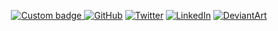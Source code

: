 
 <p align="center">
<span display="inline" height="20px" class="common__BadgeWrapper-v13icv-3 gEmBHT">
	<a href="https://www.arrozconcode.com/">
<img alt="Custom badge" src="https://img.shields.io/endpoint?url=https://raw.githubusercontent.com/BMariscal/BMariscal/master/url.json">
		</a>
	</span>   
	<a href="https://www.github.com/BMariscal/"><img src="https://img.shields.io/github/followers/BMariscal.svg?label=GitHub&style=social" alt="GitHub"></a>
    </span>
    </span> 
	<a href="https://twitter.com/briceidamars"><img src="https://img.shields.io/twitter/follow/briceidamars?label=Twitter&style=social" alt="Twitter"></a>
   </span></span> 
	<a href="https://www.linkedin.com/in/briceida-mariscal/"><img src="https://img.shields.io/badge/LinkedIn--_.svg?style=social&logo=linkedin" alt="LinkedIn"></a>
   </span></span> 
 <a href="https://deviantart.com/bmariscal/"><img src="https://img.shields.io/badge/deviantart--_.svg?style=social&logo=deviantart" alt="DeviantArt"></a>
</p>
  </span>
  </div>





